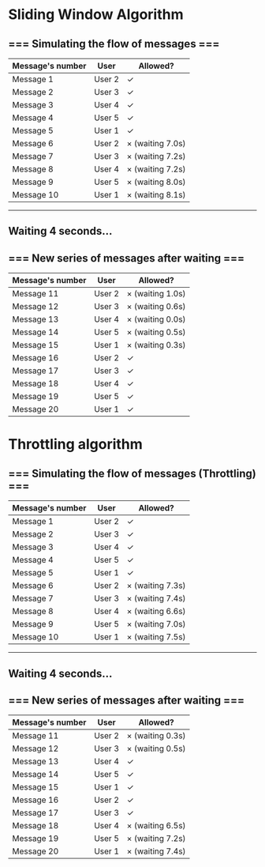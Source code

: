 # Sliding Window Algorithm

=== Simulating the flow of messages ===
---
Message's number|  User  |     Allowed?    |
----------------|--------|-----------------|
Message  1      | User 2 | ✓ 
Message  2      | User 3 | ✓ 
Message  3      | User 4 | ✓ 
Message  4      | User 5 | ✓ 
Message  5      | User 1 | ✓ 
Message  6      | User 2 | × (waiting 7.0s)
Message  7      | User 3 | × (waiting 7.2s)
Message  8      | User 4 | × (waiting 7.2s)
Message  9      | User 5 | × (waiting 8.0s)
Message 10      | User 1 | × (waiting 8.1s)

---
Waiting 4 seconds...
---

=== New series of messages after waiting ===
---
Message's number|  User  |     Allowed?    |
----------------|--------|-----------------|
Message 11      | User 2 | × (waiting 1.0s)
Message 12      | User 3 | × (waiting 0.6s)
Message 13      | User 4 | × (waiting 0.0s)
Message 14      | User 5 | × (waiting 0.5s)
Message 15      | User 1 | × (waiting 0.3s)
Message 16      | User 2 | ✓
Message 17      | User 3 | ✓
Message 18      | User 4 | ✓
Message 19      | User 5 | ✓
Message 20      | User 1 | ✓

# Throttling algorithm

=== Simulating the flow of messages (Throttling) ===
---

Message's number|  User  |     Allowed?    |
----------------|--------|-----------------|
Message  1      | User 2 | ✓
Message  2      | User 3 | ✓
Message  3      | User 4 | ✓
Message  4      | User 5 | ✓
Message  5      | User 1 | ✓
Message  6      | User 2 | × (waiting 7.3s)
Message  7      | User 3 | × (waiting 7.4s)
Message  8      | User 4 | × (waiting 6.6s)
Message  9      | User 5 | × (waiting 7.0s)
Message 10      | User 1 | × (waiting 7.5s)

---
Waiting 4 seconds...
---

=== New series of messages after waiting ===
---

Message's number|  User  |     Allowed?    |
----------------|--------|-----------------|
Message 11      | User 2 | × (waiting 0.3s)
Message 12      | User 3 | × (waiting 0.5s)
Message 13      | User 4 | ✓
Message 14      | User 5 | ✓
Message 15      | User 1 | ✓
Message 16      | User 2 | ✓
Message 17      | User 3 | ✓
Message 18      | User 4 | × (waiting 6.5s)
Message 19      | User 5 | × (waiting 7.2s)
Message 20      | User 1 | × (waiting 7.4s)